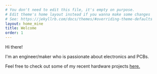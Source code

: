 ```yaml
---
# You don't need to edit this file, it's empty on purpose.
# Edit theme's home layout instead if you wanna make some changes
# See: https://jekyllrb.com/docs/themes/#overriding-theme-defaults
layout: home_mine
title: Welcome
order: 1
---
```


Hi there!

I'm an engineer/maker who is passionate about electronics and PCBs.

Feel free to check out some of my recent hardware projects [here.](https://bkeegs.github.io/projects/)
